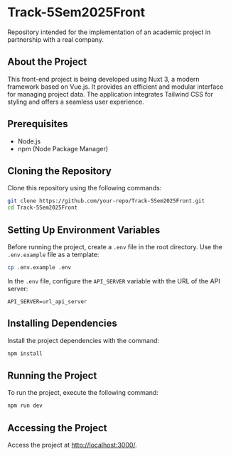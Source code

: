 # Track-5Sem2025Front

Repository intended for the implementation of an academic project in partnership with a real company.

## About the Project

This front-end project is being developed using Nuxt 3, a modern framework based on Vue.js. It provides an efficient and modular interface for managing project data. The application integrates Tailwind CSS for styling and offers a seamless user experience.

## Prerequisites

- Node.js
- npm (Node Package Manager)

## Cloning the Repository

Clone this repository using the following commands:

```bash
git clone https://github.com/your-repo/Track-5Sem2025Front.git
cd Track-5Sem2025Front
```

## Setting Up Environment Variables

Before running the project, create a `.env` file in the root directory. Use the `.env.example` file as a template:

```bash
cp .env.example .env
```

In the `.env` file, configure the `API_SERVER` variable with the URL of the API server:

```
API_SERVER=url_api_server
```

## Installing Dependencies

Install the project dependencies with the command:

```bash
npm install
```

## Running the Project

To run the project, execute the following command:

```bash
npm run dev
```

## Accessing the Project

Access the project at [http://localhost:3000/](http://localhost:3000/).
